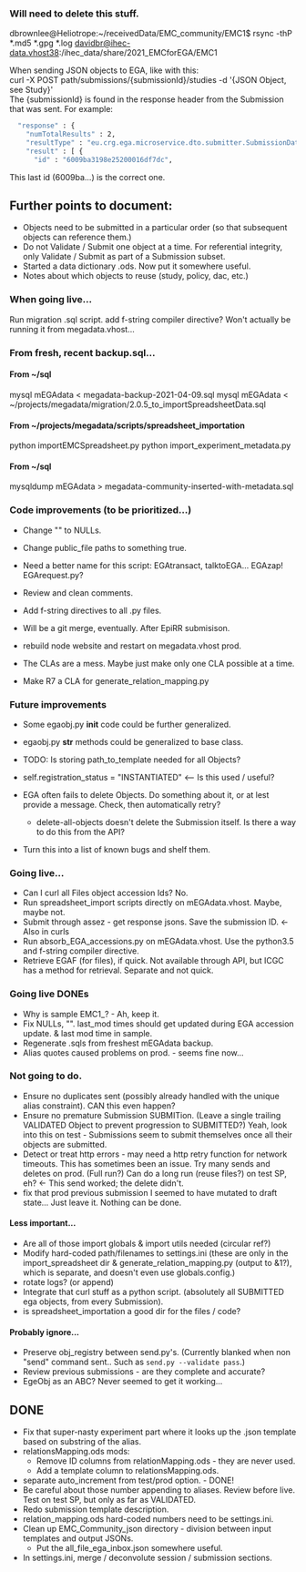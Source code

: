 
### Will need to delete this stuff.  
dbrownlee@Heliotrope:~/receivedData/EMC_community/EMC1$ rsync -thP *.md5 *.gpg *.log davidbr@ihec-data.vhost38:/ihec_data/share/2021_EMCforEGA/EMC1


When sending JSON objects to EGA, like with this:  
curl -X POST path/submissions/{submissionId}/studies -d '{JSON Object, see Study}'  
The {submissionId} is found in the response header from the Submission that was sent.  For example:  
```bash
  "response" : {
    "numTotalResults" : 2,
    "resultType" : "eu.crg.ega.microservice.dto.submitter.SubmissionData",
    "result" : [ {
      "id" : "6009ba3198e25200016df7dc",
```
This last id (6009ba...) is the correct one.

## Further points to document:
* Objects need to be submitted in a particular order (so that subsequent objects can reference them.)
* Do not Validate / Submit one object at a time.  For referential integrity, only Validate / Submit as part of a Submission subset.
* Started a data dictionary .ods.  Now put it somewhere useful.
* Notes about which objects to reuse (study, policy, dac, etc.)

### When going live...
Run migration .sql script.
add f-string compiler directive?  Won't actually be running it from megadata.vhost...

### From fresh, recent backup.sql...
#### From ~/sql
mysql mEGAdata < megadata-backup-2021-04-09.sql
mysql mEGAdata < ~/projects/megadata/migration/2.0.5_to_importSpreadsheetData.sql

#### From ~/projects/megadata/scripts/spreadsheet_importation
python importEMCSpreadsheet.py
python import_experiment_metadata.py

#### From ~/sql
mysqldump mEGAdata > megadata-community-inserted-with-metadata.sql


### Code improvements (to be prioritized...)
* Change "" to NULLs.
* Change public_file paths to something true.

* Need a better name for this script: EGAtransact, talktoEGA...  EGAzap!  EGArequest.py?
* Review and clean comments.

* Add f-string directives to all .py files.
* Will be a git merge, eventually.  After EpiRR submisison.
* rebuild node website and restart on megadata.vhost prod.

* The CLAs are a mess.  Maybe just make only one CLA possible at a time.
* Make R7 a CLA for generate_relation_mapping.py

### Future improvements
* Some egaobj.py __init__ code could be further generalized.
* egaobj.py __str__ methods could be generalized to base class. 
* TODO: Is storing path_to_template needed for all Objects?
* self.registration_status = "INSTANTIATED" <-- Is this used / useful?
* EGA often fails to delete Objects.  Do something about it, or at lest provide a message.  Check, then automatically retry?
  * delete-all-objects doesn't delete the Submission itself.  Is there a way to do this from the API?

* Turn this into a list of known bugs and shelf them.

### Going live...
* Can I curl all Files object accession Ids? No.
* Run spreadsheet_import scripts directly on mEGAdata.vhost.  Maybe, maybe not.
* Submit through assez - get response jsons.  Save the submission ID. <- Also in curls
* Run absorb_EGA_accessions.py on mEGAdata.vhost.  Use the python3.5 and f-string compiler directive.
* Retrieve EGAF (for files), if quick.  Not available through API, but ICGC has a method for retrieval.  Separate and not quick.

### Going live DONEs
* Why is sample EMC1_? - Ah, keep it.
* Fix NULLs, "".  last_mod times should get updated during EGA accession update. & last mod time in sample.
* Regenerate .sqls from freshest mEGAdata backup.
* Alias quotes caused problems on prod. - seems fine now...


### Not going to do.
* Ensure no duplicates sent (possibly already handled with the unique alias constraint).  CAN this even happen?
* Ensure no premature Submission SUBMITion. (Leave a single trailing VALIDATED Object to prevent progression to SUBMITTED?)  Yeah, look into this on test - Submissions seem to submit themselves once all their objects are submitted.
* Detect or treat http errors - may need a http retry function for network timeouts.  This has sometimes been an issue.  Try many sends and deletes on prod. (Full run?)  Can do a long run (reuse files?) on test SP, eh? <- This send worked; the delete didn't.
* fix that prod previous submission I seemed to have mutated to draft state...  Just leave it.  Nothing can be done.


#### Less important...
* Are all of those import globals & import utils needed (circular ref?)
* Modify hard-coded path/filenames to settings.ini (these are only in the import_spreadsheet dir & generate_relation_mapping.py (output to &1?), which is separate, and doesn't even use globals.config.)
* rotate logs? (or append)
* Integrate that curl stuff as a python script. (absolutely all SUBMITTED ega objects, from every Submission).
* is spreadsheet_importation a good dir for the files / code?

#### Probably ignore...
* Preserve obj_registry between send.py's.  (Currently blanked when non "send" command sent.. Such as `send.py --validate pass`.)
* Review previous submissions - are they complete and accurate?
* EgeObj as an ABC?  Never seemed to get it working...


## DONE
* Fix that super-nasty experiment part where it looks up the .json template based on substring of the alias.
* relationsMapping.ods mods:
  * Remove ID columns from relationMapping.ods - they are never used.
  * Add a template column to relationsMapping.ods.
* separate auto_increment from test/prod option. - DONE!
* Be careful about those number appending to aliases.  Review before live.  Test on test SP, but only as far as VALIDATED.
* Redo submission template description.
* relation_mapping.ods hard-coded numbers need to be settings.ini.
* Clean up EMC_Community_json directory - division between input templates and output JSONs.
  * Put the all_file_ega_inbox.json somewhere useful.
* In settings.ini, merge / deconvolute session / submission sections.


